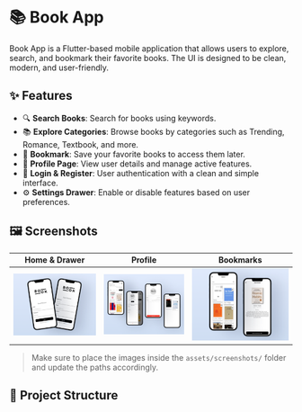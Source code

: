 # 📚 Book App

Book App is a Flutter-based mobile application that allows users to explore, search, and bookmark their favorite books. The UI is designed to be clean, modern, and user-friendly.

## ✨ Features

- 🔍 **Search Books**: Search for books using keywords.
- 📚 **Explore Categories**: Browse books by categories such as Trending, Romance, Textbook, and more.
- 📌 **Bookmark**: Save your favorite books to access them later.
- 👤 **Profile Page**: View user details and manage active features.
- 🔐 **Login & Register**: User authentication with a clean and simple interface.
- ⚙️ **Settings Drawer**: Enable or disable features based on user preferences.

## 🖼️ Screenshots

| Home & Drawer | Profile | Bookmarks |
|---------------|---------|-----------|
| ![Home](./assets/screenshots/Shot.png) | ![Profile](./assets/screenshots/Shot(1).png) | ![Bookmark](./assets/screenshots/Shot(2).png) |

> Make sure to place the images inside the `assets/screenshots/` folder and update the paths accordingly.

## 📁 Project Structure

```Clean Architecture
